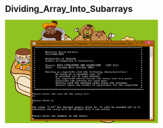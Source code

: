 # Dividing_Array_Into_Subarrays

![Dividing_Array_Into_Subarrays Photo](https://github.com/dwachira/Dividing_Array_Into_Subarrays/blob/master/Dividing_Arrays_Into_Subarrays_And_Calculating_Maximum_Averages.png?raw=true)
